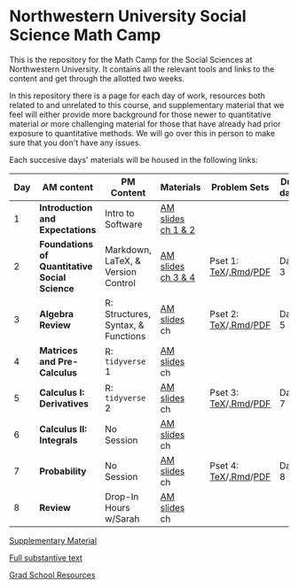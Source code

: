 # Northwestern University Social Science Math Camp
This is the repository for the Math Camp for the Social Sciences at Northwestern University. It contains all the relevant tools and links to the content and get through the allotted two weeks.

In this repository there is a page for each day of work, resources both related to and unrelated to this course, and supplementary material that we feel will either provide more background for those newer to quantitative material *or* more challenging material for those that have already had prior exposure to quantitative methods. We will go over this in person to make sure that you don't have any issues. 

Each succesive days' materials will be housed in the following links: 


|Day | AM content            | PM Content        |  Materials | Problem Sets | Due date      |
|---| -------------         | -------------     | ------------- | ------------- | ------------- |
|1 | **Introduction and Expectations** | Intro to Software | [AM slides](slides/day1-intro.pdf) <br>[ch 1 & 2]()| | 
|2 | **Foundations of Quantitative Social Science** | Markdown, LaTeX, & Version Control  | [AM slides](slides/day2-am.pdf) <br>[ch 3 & 4]()|Pset 1: [TeX](problem-sets/updated-pset-1.tex)/[.Rmd](problem-sets/updated-pset-1-RMD.Rmd)/[PDF](problem-sets/updated-pset-1.pdf)|Day 3| 
|3 | **Algebra Review** | R: Structures, Syntax, & Functions | [AM slides](slides/day3-am.pdf) <br>ch       |Pset 2: [TeX](problem-sets/updated-pset-2.tex)/[.Rmd](problem-sets/updated-pset-2-RMD.Rmd)/[PDF](problem-sets/updated-pset-2.pdf)| Day 5|
|4 | **Matrices and Pre-Calculus** | R: `tidyverse` 1     | [AM slides](slides/day4-am.pdf) <br>ch  ||
|5 | **Calculus I: Derivatives**  | R: `tidyverse` 2  | [AM slides](slides/day5-am.pdf) <br>ch  |Pset 3: [TeX](problem-sets/updated-pset-3.tex)/[.Rmd](problem-sets/updated-pset-3-RMD.Rmd)/[PDF](problem-sets/updated-pset-3.pdf)| Day 7| 
|6 | **Calculus II: Integrals** | No Session | [AM slides](slides/day6-am.pdf) <br>ch | |
|7 | **Probability**  | No Session | [AM slides](slides/day7-am.pdf) <br>ch |Pset 4: [TeX](problem-sets/updated-pset-4.tex)/[.Rmd](problem-sets/updated-pset-4-RMD.Rmd)/[PDF](problem-sets/updated-pset-4.pdf)| Day 8|
|8| **Review** | Drop-In Hours w/Sarah | [AM slides](slides/day8-am.pdf) <br>ch | |

[Supplementary Material](supplementary_material/README.md) 

[Full substantive text]()

[Grad School Resources](resources/README.md)
